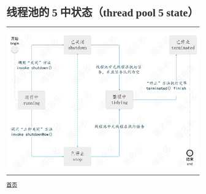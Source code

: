 # <font face="楷体" color=#333333>线程池的 5 中状态（thread pool 5 state）</font>

---
<!-- ## 线程池的 5 中状态 -->
 <!-- <font color=#333333 size='5'>thread pool 5 state</font> -->

![线程池的 5 中状态](../images/thread-pool-state-simple.jpg "线程池的 5 中状态（thread pool 5 state）")

---

[首页](/)